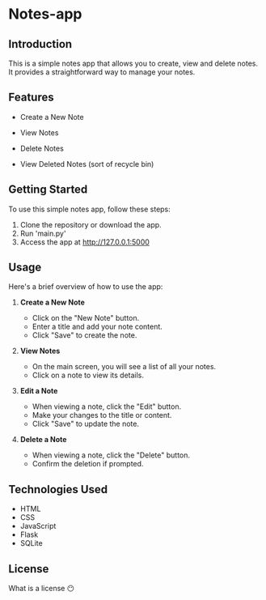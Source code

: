 # Notes-app

## Introduction

This is a simple notes app that allows you to create, view and delete notes. It provides a straightforward way to manage your notes.

## Features

- Create a New Note

- View Notes

- Delete Notes

- View Deleted Notes (sort of recycle bin)

## Getting Started

To use this simple notes app, follow these steps:

1. Clone the repository or download the app.
2. Run 'main.py'
3. Access the app at http://127.0.0.1:5000

## Usage

Here's a brief overview of how to use the app:

1. **Create a New Note**
   - Click on the "New Note" button.
   - Enter a title and add your note content.
   - Click "Save" to create the note.

2. **View Notes**
   - On the main screen, you will see a list of all your notes.
   - Click on a note to view its details.

3. **Edit a Note**
   - When viewing a note, click the "Edit" button.
   - Make your changes to the title or content.
   - Click "Save" to update the note.

4. **Delete a Note**
   - When viewing a note, click the "Delete" button.
   - Confirm the deletion if prompted.

## Technologies Used

- HTML
- CSS
- JavaScript
- Flask
- SQLite

## License

What is a license 😶


